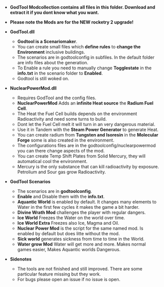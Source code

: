 - **GodTool Modcollection contains all files in this folder. Download and extract it if you dont know what you want.**
- **Please note the Mods are for the NEW rocketry 2 upgrade!**

- **GodTool.dll**

    - **Godtool is a Scenariomaker**.
    - You can create small files which **define rules** to **change the Environment** inclusive buildings.
    - The scenarios are in godtoolconfig in subfiles. In the default folder are info files about the generation.
    - To Enable a rule you need to manually change **Togglestate** in the **info.txt** in the scenario folder to **Enabled**.
    - Godtool is still woked on.
    

- **NuclearPowerMod.dll**
    - Requires GodTool and the config files.
    - **NuclearPowerMod** Adds an **infinite Heat source** the **Radium Fuel Cell**.
    - The Heat the Fuel Cell builds depends on the environment Radioactivity and need some turns to build.
    - Dont let the Fuel Cell melt it will turn in an very dangerous material.
    - Use it in Tandem with the **Steam Power Generator** to generate Heat.
    - You can create radium from **Tungsten and Isoresin** in the **Molecular Forge** some is also created in the environment.
    - The configurations files are in the godtoolconfig/nuclearpowermod you can there change aspects of the mod.
    - You can create Temp Shift Plates from Solid Mercury, they will automatical cool the environment.
    - Mercury is the only substance that can kill radioactivity by exposure. Petrolium and Sour gas grow Radioactivity.

- **GodTool Scenarios**
    - The scenarios are in **godtoolconfig**.
    - **Enable** and Disable them with the **info.txt**.
    - **Aquantic World** is enabled by default. It changes many elements to Water in the first few cycles it makes the game a bit harder.
    - **Divine Wrath Mod** challenges the player with regular dangers.
    - **Ice World** Freezes the Water on the world over time.
    - **Ice World Extra** Freezes also Ice, Magma and Oil.
    - **Nuclear Power Mod** is the script for the same named mod. Is enabled by default but does litte without the mod.
    - **Sick world** generates sickness from time to time in the World.
    - **Water grow Mod** Water will get more and more. Makes normal games easier, Makes Aquantic worlds Dangerous.

- **Sidenotes**
    - The tools are not finished and still improved. There are some particular feature missing but they work.    
    - For bugs please open an issue if no issue is open.
